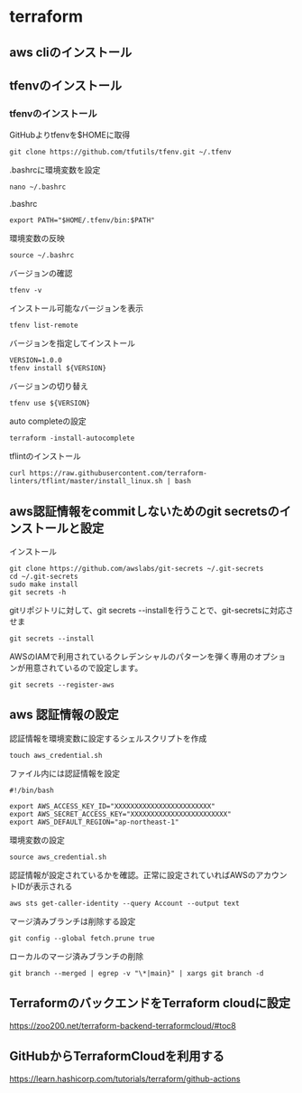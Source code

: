 # terraform

## aws cliのインストール

## tfenvのインストール

### tfenvのインストール
GitHubよりtfenvを$HOMEに取得
~~~
git clone https://github.com/tfutils/tfenv.git ~/.tfenv
~~~

.bashrcに環境変数を設定
~~~
nano ~/.bashrc
~~~

.bashrc
~~~
export PATH="$HOME/.tfenv/bin:$PATH"
~~~

環境変数の反映
~~~
source ~/.bashrc
~~~

バージョンの確認
~~~
tfenv -v
~~~

インストール可能なバージョンを表示
~~~
tfenv list-remote
~~~

バージョンを指定してインストール
~~~
VERSION=1.0.0
tfenv install ${VERSION}
~~~

バージョンの切り替え
~~~
tfenv use ${VERSION}
~~~

auto completeの設定
~~~
terraform -install-autocomplete
~~~

tflintのインストール
~~~
curl https://raw.githubusercontent.com/terraform-linters/tflint/master/install_linux.sh | bash
~~~


## aws認証情報をcommitしないためのgit secretsのインストールと設定
インストール
~~~
git clone https://github.com/awslabs/git-secrets ~/.git-secrets
cd ~/.git-secrets
sudo make install
git secrets -h
~~~

gitリポジトリに対して、git secrets --installを行うことで、git-secretsに対応させま
~~~
git secrets --install
~~~

AWSのIAMで利用されているクレデンシャルのパターンを弾く専用のオプションが用意されているので設定します。
~~~
git secrets --register-aws
~~~

## aws 認証情報の設定
認証情報を環境変数に設定するシェルスクリプトを作成
~~~
touch aws_credential.sh
~~~

ファイル内には認証情報を設定
~~~
#!/bin/bash

export AWS_ACCESS_KEY_ID="XXXXXXXXXXXXXXXXXXXXXXXX"
export AWS_SECRET_ACCESS_KEY="XXXXXXXXXXXXXXXXXXXXXXXX"
export AWS_DEFAULT_REGION="ap-northeast-1"
~~~

環境変数の設定
~~~
source aws_credential.sh
~~~

認証情報が設定されているかを確認。正常に設定されていればAWSのアカウントIDが表示される
~~~
aws sts get-caller-identity --query Account --output text
~~~

マージ済みブランチは削除する設定
~~~
git config --global fetch.prune true
~~~

ローカルのマージ済みブランチの削除
~~~
git branch --merged | egrep -v "\*|main}" | xargs git branch -d
~~~

## TerraformのバックエンドをTerraform cloudに設定
https://zoo200.net/terraform-backend-terraformcloud/#toc8

## GitHubからTerraformCloudを利用する
https://learn.hashicorp.com/tutorials/terraform/github-actions